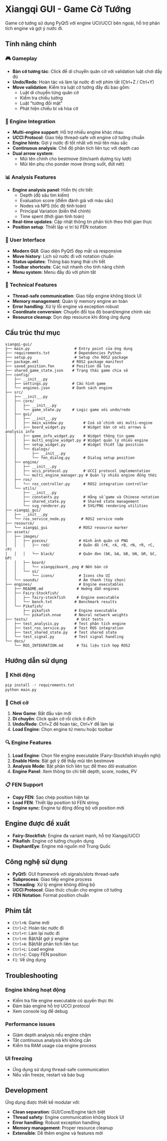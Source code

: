 # Xiangqi GUI - Game Cờ Tướng

Game cờ tướng sử dụng PyQt5 với engine UCI/UCCI bên ngoài, hỗ trợ phân tích engine và gợi ý nước đi.

## Tính năng chính

### 🎮 Gameplay
- **Bàn cờ tương tác**: Click để di chuyển quân cờ với validation luật chơi đầy đủ
- **Undo/Redo**: Hoàn tác và làm lại nước đi với phím tắt (Ctrl+Z / Ctrl+Y)
- **Move validation**: Kiểm tra luật cờ tướng đầy đủ bao gồm:
  - Luật di chuyển từng quân cờ
  - Kiểm tra chiếu tướng
  - Luật "tướng đối mặt"
  - Phát hiện chiếu bí và hòa cờ

### 🤖 Engine Integration
- **Multi-engine support**: Hỗ trợ nhiều engine khác nhau
- **UCCI Protocol**: Giao tiếp thread-safe với engine cờ tướng chuẩn
- **Engine hints**: Gợi ý nước đi tốt nhất với mũi tên màu sắc
- **Continuous analysis**: Chế độ phân tích liên tục với depth cao
- **Dual arrow system**: 
  - Mũi tên chính cho bestmove (tím/xanh dương tùy lượt)
  - Mũi tên phụ cho ponder move (trong suốt, đứt nét)

### 📊 Analysis Features
- **Engine analysis panel**: Hiển thị chi tiết:
  - Depth (độ sâu tìm kiếm)
  - Evaluation score (điểm đánh giá với màu sắc)
  - Nodes và NPS (tốc độ tính toán)
  - Principal Variation (biến thể chính)
  - Time spent (thời gian tính toán)
- **Real-time updates**: Cập nhật thông tin phân tích theo thời gian thực
- **Position setup**: Thiết lập vị trí từ FEN notation

### 🎨 User Interface
- **Modern GUI**: Giao diện PyQt5 đẹp mắt và responsive
- **Move history**: Lịch sử nước đi với notation chuẩn
- **Status updates**: Thông báo trạng thái chi tiết
- **Toolbar shortcuts**: Các nút nhanh cho tính năng chính
- **Menu system**: Menu đầy đủ với phím tắt

### 🔧 Technical Features
- **Thread-safe communication**: Giao tiếp engine không block UI
- **Memory management**: Quản lý memory engine an toàn
- **Error handling**: Xử lý lỗi engine và exception robust
- **Coordinate conversion**: Chuyển đổi tọa độ board/engine chính xác
- **Resource cleanup**: Dọn dẹp resource khi đóng ứng dụng

## Cấu trúc thư mục

```
xiangqi-gui/
├── main.py                    # Entry point của ứng dụng
├── requirements.txt           # Dependencies Python
├── setup.py                   # Setup cho ROS2 package
├── package.xml               # ROS2 package manifest
├── saved_position.fen        # Position đã lưu
├── shared_game_state.json    # Trạng thái game chia sẻ
├── config/
│   ├── __init__.py
│   ├── settings.py           # Cấu hình game
│   └── engines.json          # Danh sách engine
├── src/
│   ├── __init__.py
│   ├── core/
│   │   ├── __init__.py
│   │   └── game_state.py     # Logic game với undo/redo
│   ├── gui/
│   │   ├── __init__.py
│   │   ├── main_window.py         # Cửa sổ chính với multi-engine
│   │   ├── board_widget.py        # Widget bàn cờ với arrows & analysis info
│   │   ├── game_info_widget.py    # Widget thông tin game
│   │   ├── multi_engine_widget.py # Widget quản lý nhiều engine
│   │   ├── setup_widget.py        # Widget thiết lập position
│   │   └── dialogs/
│   │       ├── __init__.py
│   │       └── fen_dialog.py      # Dialog setup position
│   ├── engine/
│   │   ├── __init__.py
│   │   ├── ucci_protocol.py       # UCCI protocol implementation
│   │   └── multi_engine_manager.py # Quản lý nhiều engine đồng thời
│   ├── ros/
│   │   └── ros_controller.py      # ROS2 integration controller
│   └── utils/
│       ├── __init__.py
│       ├── constants.py           # Hằng số game và Chinese notation
│       ├── shared_state.py        # Shared state management
│       └── svg_renderer.py        # SVG/PNG rendering utilities
├── xiangqi_gui/
│   ├── __init__.py
│   └── ros_service_node.py       # ROS2 service node
├── resource/
│   └── xiangqi_gui              # ROS2 resource marker
├── assets/
│   ├── images/
│   │   ├── pieces/              # Hình ảnh quân cờ PNG
│   │   │   ├── red/             # Quân đỏ (rK, rA, rB, rN, rR, rC, rP)
│   │   │   └── black/           # Quân đen (bK, bA, bB, bN, bR, bC, bP)
│   │   ├── board/
│   │   │   └── xiangqiboard_.png # Nền bàn cờ
│   │   └── ui/
│   │       └── icons/           # Icons cho UI
│   └── sounds/                  # Âm thanh (tùy chọn)
├── engines/                     # Engine executables
│   ├── README.md               # Hướng dẫn engines
│   ├── Fairy-Stockfish/
│   │   ├── fairy-stockfish     # Engine executable
│   │   └── bench.txt          # Benchmark results
│   └── Pikafish/
│       ├── pikafish           # Engine executable
│       └── pikafish.nnue      # Neural network weights
├── tests/                      # Unit tests
│   ├── test_analysis.py       # Test phân tích engine
│   ├── test_ros_service.py    # Test ROS integration
│   ├── test_shared_state.py   # Test shared state
│   └── test_signal.py         # Test signal handling
└── docs/
    └── ROS_INTEGRATION.md      # Tài liệu tích hợp ROS2
```

## Hướng dẫn sử dụng

### 🚀 Khởi động
```bash
pip install -r requirements.txt
python main.py
```

### 🎯 Chơi cờ
1. **New Game**: Bắt đầu ván mới
2. **Di chuyển**: Click quân cờ rồi click ô đích
3. **Undo/Redo**: Ctrl+Z để hoàn tác, Ctrl+Y để làm lại
4. **Load Engine**: Chọn engine từ menu hoặc toolbar

### 🔍 Engine Features
1. **Load Engine**: Chọn file engine executable (Fairy-Stockfish khuyến nghị)
2. **Enable Hints**: Bật gợi ý để thấy mũi tên bestmove
3. **Analysis Mode**: Bật phân tích liên tục để theo dõi evaluation
4. **Engine Panel**: Xem thông tin chi tiết depth, score, nodes, PV

### 📋 FEN Support
- **Copy FEN**: Sao chép position hiện tại
- **Load FEN**: Thiết lập position từ FEN string
- **Engine sync**: Engine tự động đồng bộ với position mới

## Engine được đề xuất

- **Fairy-Stockfish**: Engine đa variant mạnh, hỗ trợ Xiangqi/UCCI
- **Pikafish**: Engine cờ tướng chuyên dụng
- **ElephantEye**: Engine mã nguồn mở Trung Quốc

## Công nghệ sử dụng

- **PyQt5**: GUI framework với signals/slots thread-safe
- **Subprocess**: Giao tiếp engine process
- **Threading**: Xử lý engine không đồng bộ
- **UCCI Protocol**: Giao thức chuẩn cho engine cờ tướng
- **FEN Notation**: Format position chuẩn

## Phím tắt

- `Ctrl+N`: Game mới
- `Ctrl+Z`: Hoàn tác nước đi
- `Ctrl+Y`: Làm lại nước đi
- `Ctrl+H`: Bật/tắt gợi ý engine
- `Ctrl+A`: Bật/tắt phân tích liên tục
- `Ctrl+L`: Load engine
- `Ctrl+C`: Copy FEN position
- `F1`: Về ứng dụng

## Troubleshooting

### Engine không hoạt động
- Kiểm tra file engine executable có quyền thực thi
- Đảm bảo engine hỗ trợ UCCI protocol
- Xem console log để debug

### Performance issues
- Giảm depth analysis nếu engine chậm
- Tắt continuous analysis khi không cần
- Kiểm tra RAM usage của engine process

### UI freezing
- Ứng dụng sử dụng thread-safe communication
- Nếu vẫn freeze, restart và báo bug

## Development

Ứng dụng được thiết kế modular với:
- **Clean separation**: GUI/Core/Engine tách biệt
- **Thread safety**: Engine communication không block UI
- **Error handling**: Robust exception handling
- **Memory management**: Proper resource cleanup
- **Extensible**: Dễ thêm engine và features mới 